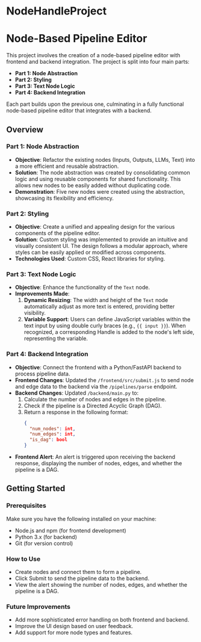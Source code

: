 # NodeHandleProject
# Node-Based Pipeline Editor

This project involves the creation of a node-based pipeline editor with frontend and backend integration. The project is split into four main parts:

- **Part 1: Node Abstraction**
- **Part 2: Styling**
- **Part 3: Text Node Logic**
- **Part 4: Backend Integration**

Each part builds upon the previous one, culminating in a fully functional node-based pipeline editor that integrates with a backend.

## Overview

### Part 1: Node Abstraction

- **Objective**: Refactor the existing nodes (Inputs, Outputs, LLMs, Text) into a more efficient and reusable abstraction.
- **Solution**: The node abstraction was created by consolidating common logic and using reusable components for shared functionality. This allows new nodes to be easily added without duplicating code.
- **Demonstration**: Five new nodes were created using the abstraction, showcasing its flexibility and efficiency.

### Part 2: Styling

- **Objective**: Create a unified and appealing design for the various components of the pipeline editor.
- **Solution**: Custom styling was implemented to provide an intuitive and visually consistent UI. The design follows a modular approach, where styles can be easily applied or modified across components.
- **Technologies Used**: Custom CSS, React libraries for styling.

### Part 3: Text Node Logic

- **Objective**: Enhance the functionality of the `Text` node.
- **Improvements Made**:
  1. **Dynamic Resizing**: The width and height of the `Text` node automatically adjust as more text is entered, providing better visibility.
  2. **Variable Support**: Users can define JavaScript variables within the text input by using double curly braces (e.g., `{{ input }}`). When recognized, a corresponding Handle is added to the node's left side, representing the variable.
  
### Part 4: Backend Integration

- **Objective**: Connect the frontend with a Python/FastAPI backend to process pipeline data.
- **Frontend Changes**: Updated the `/frontend/src/submit.js` to send node and edge data to the backend via the `/pipelines/parse` endpoint.
- **Backend Changes**: Updated `/backend/main.py` to:
  1. Calculate the number of nodes and edges in the pipeline.
  2. Check if the pipeline is a Directed Acyclic Graph (DAG).
  3. Return a response in the following format:
     ```json
     {
       "num_nodes": int,
       "num_edges": int,
       "is_dag": bool
     }
     ```
- **Frontend Alert**: An alert is triggered upon receiving the backend response, displaying the number of nodes, edges, and whether the pipeline is a DAG.

## Getting Started

### Prerequisites

Make sure you have the following installed on your machine:

- Node.js and npm (for frontend development)
- Python 3.x (for backend)
- Git (for version control)

### How to Use
- Create nodes and connect them to form a pipeline.
- Click Submit to send the pipeline data to the backend.
- View the alert showing the number of nodes, edges, and whether the pipeline is a DAG.

### Future Improvements
- Add more sophisticated error handling on both frontend and backend.
- Improve the UI design based on user feedback.
- Add support for more node types and features.

